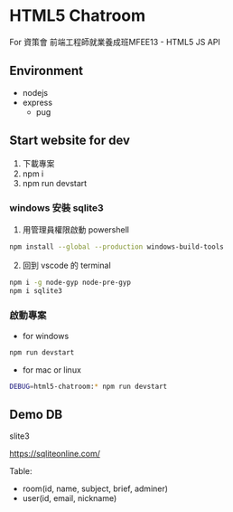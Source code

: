 # HTML5 Chatroom

For 資策會 前端工程師就業養成班MFEE13 - HTML5 JS API

## Environment

- nodejs
- express
  - pug


## Start website for dev

1. 下載專案
2. npm i
3. npm run devstart

### windows 安裝 sqlite3

1. 用管理員權限啟動 powershell
```bash
npm install --global --production windows-build-tools
```

2. 回到 vscode 的 terminal

```bash
npm i -g node-gyp node-pre-gyp
npm i sqlite3
```

### 啟動專案

- for windows
```bash
npm run devstart
```

- for mac or linux
```bash
DEBUG=html5-chatroom:* npm run devstart
```

## Demo DB

slite3

https://sqliteonline.com/

Table: 
  - room(id, name, subject, brief, adminer)
  - user(id, email, nickname)

